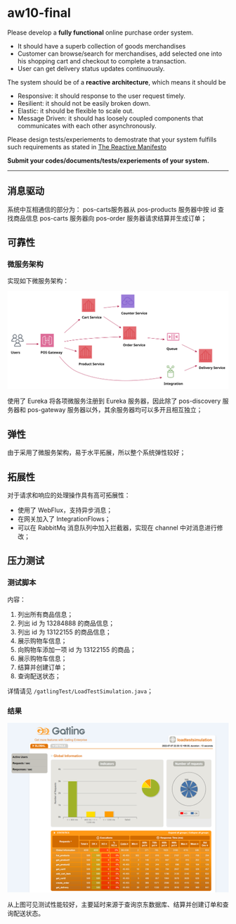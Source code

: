 # aw10-final


Please develop a **fully functional** online purchase order system.

- It should have a superb collection of goods merchandises
- Customer can browse/search for merchandises, add selected one into his shopping cart and checkout to complete a transaction.
- User can get delivery status updates continuously.

The system should be of a **reactive architecture**, which means it should be 

-  Responsive: it should response to the user request timely.
-  Resilient: it should not be easily broken down.
-  Elastic: it should be flexible to scale out.
-  Message Driven: it should has loosely coupled components that communicates with each other asynchronously.


Please design tests/experiements to demostrate that your system fulfills such requirements as stated in [The Reactive Manifesto](https://www.reactivemanifesto.org)

**Submit your codes/documents/tests/experiements of your system.**

---

## 消息驱动

系统中互相通信的部分为： pos-carts服务器从 pos-products 服务器中按 id 查找商品信息 pos-carts 服务器向 pos-order 服务器请求结算并生成订单；

## 可靠性

### 微服务架构

实现如下微服务架构：

![Micropos](./images/Micropos.svg)

使用了 Eureka 将各项微服务注册到 Eureka 服务器，因此除了 pos-discovery 服务器和 pos-gateway 服务器以外，其余服务器均可以多开且相互独立；

## 弹性

由于采用了微服务架构，易于水平拓展，所以整个系统弹性较好；

## 拓展性

对于请求和响应的处理操作具有高可拓展性：

+ 使用了 WebFlux，支持异步消息；
+ 在网关加入了 IntegrationFlows；
+ 可以在 RabbitMq 消息队列中加入拦截器，实现在 channel 中对消息进行修改；

## 压力测试

### 测试脚本

内容：

1. 列出所有商品信息；
2. 列出 id 为 13284888 的商品信息；
3. 列出 id 为 13122155 的商品信息；
4. 展示购物车信息；
5. 向购物车添加一项 id 为 13122155 的商品；
6. 展示购物车信息；
7. 结算并创建订单；
8. 查询配送状态；

详情请见 `/gatlingTest/LoadTestSimulation.java`；

### 结果

![gatling test result](./images/gatlingTest.png)

从上图可见测试性能较好，主要延时来源于查询京东数据库、结算并创建订单和查询配送状态。
